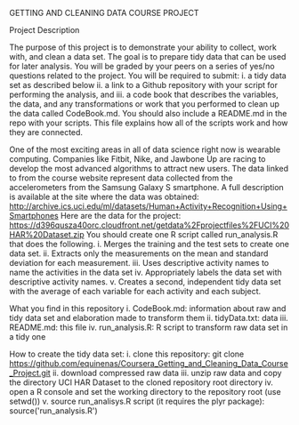 GETTING AND CLEANING DATA COURSE PROJECT

Project Description

The purpose of this project is to demonstrate your ability to collect, work with, and clean a data set. The goal is to prepare tidy data that can be used for later analysis. You will be graded by your peers on a series of yes/no questions related to the project. You will be required to submit: i. a tidy data set as described below ii. a link to a Github repository with your script for performing the analysis, and iii. a code book that describes the variables, the data, and any transformations or work that you performed to clean up the data called CodeBook.md. You should also include a README.md in the repo with your scripts. This file explains how all of the scripts work and how they are connected.

One of the most exciting areas in all of data science right now is wearable computing. Companies like Fitbit, Nike, and Jawbone Up are racing to develop the most advanced algorithms to attract new users. The data linked to from the course website represent data collected from the accelerometers from the Samsung Galaxy S smartphone. A full description is available at the site where the data was obtained: http://archive.ics.uci.edu/ml/datasets/Human+Activity+Recognition+Using+Smartphones Here are the data for the project: https://d396qusza40orc.cloudfront.net/getdata%2Fprojectfiles%2FUCI%20HAR%20Dataset.zip You should create one R script called run_analysis.R that does the following. i. Merges the training and the test sets to create one data set. ii. Extracts only the measurements on the mean and standard deviation for each measurement. iii. Uses descriptive activity names to name the activities in the data set iv. Appropriately labels the data set with descriptive activity names. v. Creates a second, independent tidy data set with the average of each variable for each activity and each subject.

What you find in this repository i. CodeBook.md: information about raw and tidy data set and elaboration made to transform them ii. tidyData.txt: data iii. README.md: this file iv. run_analysis.R: R script to transform raw data set in a tidy one

How to create the tidy data set: i. clone this repository: git clone https://github.com/equinenas/Coursera_Getting_and_Cleaning_Data_Course_Project.git ii. download compressed raw data iii. unzip raw data and copy the directory UCI HAR Dataset to the cloned repository root directory iv. open a R console and set the working directory to the repository root (use setwd()) v. source run_analisys.R script (it requires the plyr package): source('run_analysis.R')